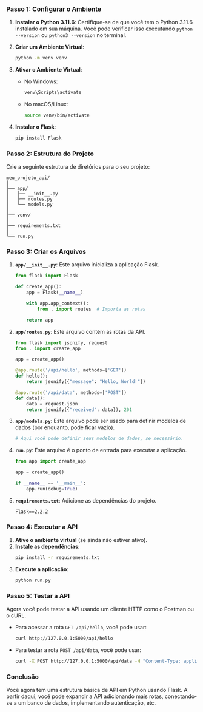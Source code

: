### Passo 1: Configurar o Ambiente

1. **Instalar o Python 3.11.6**: Certifique-se de que você tem o Python 3.11.6 instalado em sua máquina. Você pode verificar isso executando `python --version` ou `python3 --version` no terminal.

2. **Criar um Ambiente Virtual**:
   ```bash
   python -m venv venv
   ```

3. **Ativar o Ambiente Virtual**:
   - No Windows:
     ```bash
     venv\Scripts\activate
     ```
   - No macOS/Linux:
     ```bash
     source venv/bin/activate
     ```

4. **Instalar o Flask**:
   ```bash
   pip install Flask
   ```

### Passo 2: Estrutura do Projeto

Crie a seguinte estrutura de diretórios para o seu projeto:

```
meu_projeto_api/
│
├── app/
│   ├── __init__.py
│   ├── routes.py
│   └── models.py
│
├── venv/
│
├── requirements.txt
│
└── run.py
```

### Passo 3: Criar os Arquivos

1. **`app/__init__.py`**: Este arquivo inicializa a aplicação Flask.

   ```python
   from flask import Flask

   def create_app():
       app = Flask(__name__)

       with app.app_context():
           from . import routes  # Importa as rotas

       return app
   ```

2. **`app/routes.py`**: Este arquivo contém as rotas da API.

   ```python
   from flask import jsonify, request
   from . import create_app

   app = create_app()

   @app.route('/api/hello', methods=['GET'])
   def hello():
       return jsonify({"message": "Hello, World!"})

   @app.route('/api/data', methods=['POST'])
   def data():
       data = request.json
       return jsonify({"received": data}), 201
   ```

3. **`app/models.py`**: Este arquivo pode ser usado para definir modelos de dados (por enquanto, pode ficar vazio).

   ```python
   # Aqui você pode definir seus modelos de dados, se necessário.
   ```

4. **`run.py`**: Este arquivo é o ponto de entrada para executar a aplicação.

   ```python
   from app import create_app

   app = create_app()

   if __name__ == '__main__':
       app.run(debug=True)
   ```

5. **`requirements.txt`**: Adicione as dependências do projeto.

   ```
   Flask==2.2.2
   ```

### Passo 4: Executar a API

1. **Ative o ambiente virtual** (se ainda não estiver ativo).
2. **Instale as dependências**:
   ```bash
   pip install -r requirements.txt
   ```
3. **Execute a aplicação**:
   ```bash
   python run.py
   ```

### Passo 5: Testar a API

Agora você pode testar a API usando um cliente HTTP como o Postman ou o cURL.

- Para acessar a rota `GET /api/hello`, você pode usar:
  ```bash
  curl http://127.0.0.1:5000/api/hello
  ```

- Para testar a rota `POST /api/data`, você pode usar:
  ```bash
  curl -X POST http://127.0.0.1:5000/api/data -H "Content-Type: application/json" -d '{"key": "value"}'
  ```

### Conclusão

Você agora tem uma estrutura básica de API em Python usando Flask. A partir daqui, você pode expandir a API adicionando mais rotas, conectando-se a um banco de dados, implementando autenticação, etc.